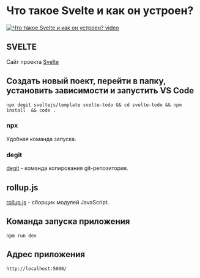 # Что такое Svelte и как он устроен?

[![Что такое Svelte и как он устроен? video](https://img.youtube.com/vi/N4KXC7z---Y/0.jpg)](https://youtu.be/N4KXC7z---Y "Что такое Svelte и как он устроен?")

## SVELTE
Сайт проекта [Svelte](https://svelte.dev/)

## Создать новый поект, перейти в папку, установить зависимости и запустить VS Code
`npx degit sveltejs/template svelte-todo && cd svelte-todo && npm install  && code .`

### npx
Удобная команда запуска.

### degit
[degit](https://github.com/Rich-Harris/degit) - команда копирования git-репозитория.

## rollup.js
[rollup.js](https://rollupjs.org/) - сборщик модулей JavaScript.

## Команда запуска приложения
`npm run dev`

## Адрес приложения
`http://localhost:5000/`

